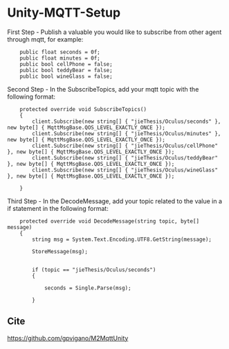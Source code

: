# Unity-MQTT-Setup

First Step - Publish a valuable you would like to subscribe from other agent through mqtt, for example:

        public float seconds = 0f;
        public float minutes = 0f;
        public bool cellPhone = false;
        public bool teddyBear = false;
        public bool wineGlass = false;
        

Second Step - In the SubscribeTopics, add your mqtt topic with the following format:

        protected override void SubscribeTopics()
        {
            client.Subscribe(new string[] { "jieThesis/Oculus/seconds" }, new byte[] { MqttMsgBase.QOS_LEVEL_EXACTLY_ONCE });
            client.Subscribe(new string[] { "jieThesis/Oculus/minutes" }, new byte[] { MqttMsgBase.QOS_LEVEL_EXACTLY_ONCE });
            client.Subscribe(new string[] { "jieThesis/Oculus/cellPhone" }, new byte[] { MqttMsgBase.QOS_LEVEL_EXACTLY_ONCE });
            client.Subscribe(new string[] { "jieThesis/Oculus/teddyBear" }, new byte[] { MqttMsgBase.QOS_LEVEL_EXACTLY_ONCE });
            client.Subscribe(new string[] { "jieThesis/Oculus/wineGlass" }, new byte[] { MqttMsgBase.QOS_LEVEL_EXACTLY_ONCE });

        }
        
 Third Step - In the DecodeMessage, add your topic related to the value in a if statement in the following format:
 
        protected override void DecodeMessage(string topic, byte[] message)
        {
            string msg = System.Text.Encoding.UTF8.GetString(message);
            
            StoreMessage(msg);
            

            if (topic == "jieThesis/Oculus/seconds")
            {
                
                seconds = Single.Parse(msg);
                
            }
            
 ## Cite
 https://github.com/gpvigano/M2MqttUnity
